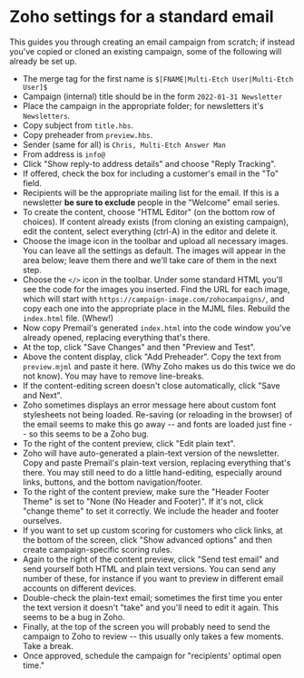 # Zoho settings for a standard email

This guides you through creating an email campaign from scratch; if instead
you've copied or cloned an existing campaign, some of the following will already
be set up.

* The merge tag for the first name is `$[FNAME|Multi-Etch User|Multi-Etch User]$`
* Campaign (internal) title should be in the form `2022-01-31 Newsletter`
* Place the campaign in the appropriate folder; for newsletters it's
`Newsletters`.
* Copy subject from `title.hbs`.
* Copy preheader from `preview.hbs`.
* Sender (same for all) is `Chris, Multi-Etch Answer Man`
* From address is `info@`
* Click "Show reply-to address details" and choose "Reply Tracking".
* If offered, check the box for including a customer's email in the "To" field.
* Recipients will be the appropriate mailing list for the email. If this is a
newsletter **be sure to exclude** people in the "Welcome" email series.
* To create the content, choose "HTML Editor" (on the bottom row of choices). If
content already exists (from cloning an existing campaign), edit the content,
select everything (ctrl-A) in the editor and delete it.
* Choose the image icon in the toolbar and upload all necessary images. You can
leave all the settings as default. The images will appear in the area below;
leave them there and we'll take care of them in the next step.
* Choose the `</>` icon in the toolbar. Under some standard HTML you'll see the
code for the images you inserted. Find the URL for each image, which will start
with `https://campaign-image.com/zohocampaigns/`, and copy each one into the
appropriate place in the MJML files. Rebuild the `index.html` file. (Whew!)
* Now copy Premail's generated `index.html` into the code window you've already
opened, replacing everything that's there.
* At the top, click "Save Changes" and then "Preview and Test".
* Above the content display, click "Add Preheader". Copy the text from
`preview.mjml` and paste it here. (Why Zoho makes us do this twice we do not
know). You may have to remove line-breaks.
* If the content-editing screen doesn't close automatically, click "Save and
Next".
* Zoho sometimes displays an error message here about custom font stylesheets
not being loaded. Re-saving (or reloading in the browser) of the email seems to
make this go away -- and fonts are loaded just fine -- so this seems to be a
Zoho bug.
* To the right of the content preview, click "Edit plain text".
* Zoho will have auto-generated a plain-text version of the newsletter. Copy and
paste Premail's plain-text version, replacing everything that's there. You may
still need to do a little hand-editing, especially around links, buttons, and
the bottom navigation/footer.
* To the right of the content preview, make sure the "Header Footer Theme"
is set to "None (No Header and Footer)". If it's not, click "change theme" to
set it correctly. We include the header and footer ourselves.
* If you want to set up custom scoring for customers who click links, at the
bottom of the screen, click "Show advanced options" and then create
campaign-specific scoring rules.
* Again to the right of the content preview, click "Send test email" and send
yourself both HTML and plain text versions. You can send any number of these,
for instance if you want to preview in different email accounts on different
devices.
* Double-check the plain-text email; sometimes the first time you enter the text
version it doesn't "take" and you'll need to edit it again. This seems to be a
bug in Zoho.
* Finally, at the top of the screen you will probably need to send the campaign
to Zoho to review -- this usually only takes a few moments. Take a break.
* Once approved, schedule the campaign for "recipients' optimal open time."
